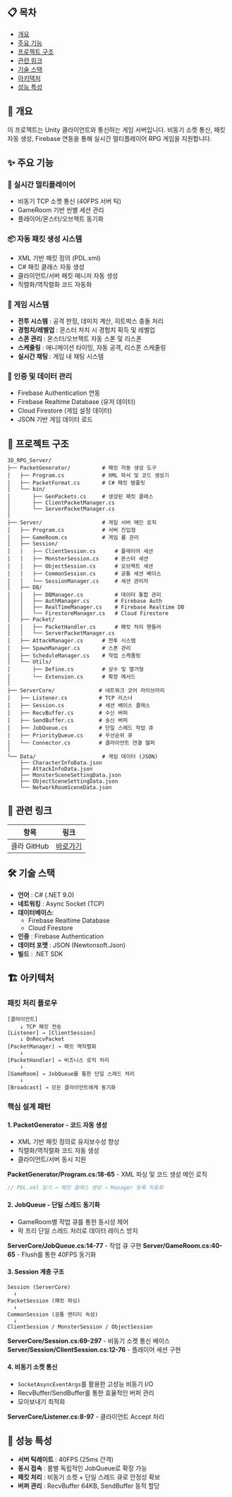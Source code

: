 ## 📋 목차
- [개요](#-개요)
- [주요 기능](#-주요-기능)
- [프로젝트 구조](#-프로젝트-구조)
- [관련 링크](#-관련-링크)
- [기술 스택](#-기술-스택)
- [아키텍처](#-아키텍처)
- [성능 특성](#-성능-특성)

## 📖 개요

이 프로젝트는 Unity 클라이언트와 통신하는 게임 서버입니다. 비동기 소켓 통신, 패킷 자동 생성, Firebase 연동을 통해 실시간 멀티플레이어 RPG 게임을 지원합니다.

## ✨ 주요 기능

### 🔄 실시간 멀티플레이어
- 비동기 TCP 소켓 통신 (40FPS 서버 틱)
- GameRoom 기반 씬별 세션 관리
- 플레이어/몬스터/오브젝트 동기화

### 📦 자동 패킷 생성 시스템
- XML 기반 패킷 정의 (PDL.xml)
- C# 패킷 클래스 자동 생성
- 클라이언트/서버 패킷 매니저 자동 생성
- 직렬화/역직렬화 코드 자동화

### 🎯 게임 시스템
- **전투 시스템** : 공격 판정, 데미지 계산, 히트박스 충돌 처리
- **경험치/레벨업** : 몬스터 처치 시 경험치 획득 및 레벨업
- **스폰 관리** : 몬스터/오브젝트 자동 스폰 및 리스폰
- **스케줄링** : 애니메이션 타이밍, 자동 공격, 리스폰 스케줄링
- **실시간 채팅** : 게임 내 채팅 시스템

### 🔐 인증 및 데이터 관리
- Firebase Authentication 연동
- Firebase Realtime Database (유저 데이터)
- Cloud Firestore (게임 설정 데이터)
- JSON 기반 게임 데이터 로드

## 📂 프로젝트 구조

```
3D_RPG_Server/
├── PacketGenerator/          # 패킷 자동 생성 도구
│   ├── Program.cs            # XML 파서 및 코드 생성기
│   ├── PacketFormat.cs       # C# 패킷 템플릿
│   └── bin/
│       ├── GenPackets.cs     # 생성된 패킷 클래스
│       ├── ClientPacketManager.cs
│       └── ServerPacketManager.cs
│
├── Server/                   # 게임 서버 메인 로직
│   ├── Program.cs            # 서버 진입점
│   ├── GameRoom.cs           # 게임 룸 관리
│   ├── Session/
│   │   ├── ClientSession.cs      # 플레이어 세션
│   │   ├── MonsterSession.cs     # 몬스터 세션
│   │   ├── ObjectSession.cs      # 오브젝트 세션
│   │   ├── CommonSession.cs      # 공통 세션 베이스
│   │   └── SessionManager.cs     # 세션 관리자
│   ├── DB/
│   │   ├── DBManager.cs          # 데이터 통합 관리
│   │   ├── AuthManager.cs        # Firebase Auth
│   │   ├── RealTimeManager.cs    # Firebase Realtime DB
│   │   └── FirestoreManager.cs   # Cloud Firestore
│   ├── Packet/
│   │   ├── PacketHandler.cs      # 패킷 처리 핸들러
│   │   └── ServerPacketManager.cs
│   ├── AttackManager.cs      # 전투 시스템
│   ├── SpawnManager.cs       # 스폰 관리
│   ├── ScheduleManager.cs    # 작업 스케줄링
│   └── Utils/
│       ├── Define.cs         # 상수 및 열거형
│       └── Extension.cs      # 확장 메서드
│
├── ServerCore/              # 네트워크 코어 라이브러리
│   ├── Listener.cs          # TCP 리스너
│   ├── Session.cs           # 세션 베이스 클래스
│   ├── RecvBuffer.cs        # 수신 버퍼
│   ├── SendBuffer.cs        # 송신 버퍼
│   ├── JobQueue.cs          # 단일 스레드 작업 큐
│   ├── PriorityQueue.cs     # 우선순위 큐
│   └── Connector.cs         # 클라이언트 연결 헬퍼
│
└── Data/                     # 게임 데이터 (JSON)
    ├── CharacterInfoData.json
    ├── AttackInfoData.json
    ├── MonsterSceneSettingData.json
    ├── ObjectSceneSettingData.json
    └── NetworkRoomSceneData.json
```

## 🔗 관련 링크

| 항목 | 링크                                                                   |
|------|----------------------------------------------------------------------|
| 클라 GitHub | [바로가기](https://github.com/JeongTaeWoong99/Adventurer_Raising) |

## 🛠 기술 스택

- **언어** : C# (.NET 9.0)
- **네트워킹** : Async Socket (TCP)
- **데이터베이스**:
  - Firebase Realtime Database
  - Cloud Firestore
- **인증** : Firebase Authentication
- **데이터 포맷** : JSON (Newtonsoft.Json)
- **빌드** : .NET SDK

## 🏗 아키텍처

### 패킷 처리 플로우
```
[클라이언트]
    ↓ TCP 패킷 전송
[Listener] → [ClientSession]
    ↓ OnRecvPacket
[PacketManager] → 패킷 역직렬화
    ↓
[PacketHandler] → 비즈니스 로직 처리
    ↓
[GameRoom] → JobQueue를 통한 단일 스레드 처리
    ↓
[Broadcast] → 모든 클라이언트에게 동기화
```

### 핵심 설계 패턴

#### 1. **PacketGenerator - 코드 자동 생성**
- XML 기반 패킷 정의로 유지보수성 향상
- 직렬화/역직렬화 코드 자동 생성
- 클라이언트/서버 동시 지원

**PacketGenerator/Program.cs:18-65** - XML 파싱 및 코드 생성 메인 로직
```csharp
// PDL.xml 읽기 → 패킷 클래스 생성 → Manager 등록 자동화
```

#### 2. **JobQueue - 단일 스레드 동기화**
- GameRoom별 작업 큐를 통한 동시성 제어
- 락 프리 단일 스레드 처리로 데이터 레이스 방지

**ServerCore/JobQueue.cs:14-77** - 작업 큐 구현
**Server/GameRoom.cs:40-65** - Flush를 통한 40FPS 동기화

#### 3. **Session 계층 구조**
```
Session (ServerCore)
  ↓
PacketSession (패킷 파싱)
  ↓
CommonSession (공통 엔티티 속성)
  ↓
ClientSession / MonsterSession / ObjectSession
```

**ServerCore/Session.cs:69-297** - 비동기 소켓 통신 베이스
**Server/Session/ClientSession.cs:12-76** - 플레이어 세션 구현

#### 4. **비동기 소켓 통신**
- `SocketAsyncEventArgs`를 활용한 고성능 비동기 I/O
- RecvBuffer/SendBuffer를 통한 효율적인 버퍼 관리
- 모아보내기 최적화

**ServerCore/Listener.cs:8-97** - 클라이언트 Accept 처리

## 🚀 성능 특성

- **서버 틱레이트** : 40FPS (25ms 간격)
- **동시 접속** : 룸별 독립적인 JobQueue로 확장 가능
- **패킷 처리** : 비동기 소켓 + 단일 스레드 큐로 안정성 확보
- **버퍼 관리** : RecvBuffer 64KB, SendBuffer 동적 할당
